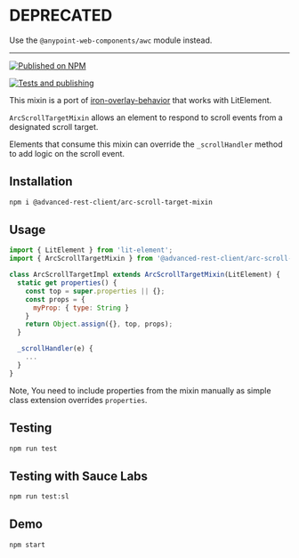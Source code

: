 # DEPRECATED

Use the `@anypoint-web-components/awc` module instead.

-----

[![Published on NPM](https://img.shields.io/npm/v/@advanced-rest-client/arc-scroll-target-mixin.svg)](https://www.npmjs.com/package/@advanced-rest-client/arc-scroll-target-mixin)

[![Tests and publishing](https://github.com/advanced-rest-client/arc-scroll-target-mixin/actions/workflows/deployment.yml/badge.svg)](https://github.com/advanced-rest-client/arc-scroll-target-mixin/actions/workflows/deployment.yml)

This mixin is a port of [iron-overlay-behavior](https://github.com/PolymerElements/iron-overlay-behavior)
that works with LitElement.

`ArcScrollTargetMixin` allows an element to respond to scroll events from a designated scroll target.

Elements that consume this mixin can override the `_scrollHandler`
method to add logic on the scroll event.

## Installation

```sh
npm i @advanced-rest-client/arc-scroll-target-mixin
```

## Usage

```javascript
import { LitElement } from 'lit-element';
import { ArcScrollTargetMixin } from '@advanced-rest-client/arc-scroll-target-mixin/arc-scroll-target-mixin.js';

class ArcScrollTargetImpl extends ArcScrollTargetMixin(LitElement) {
  static get properties() {
    const top = super.properties || {};
    const props = {
      myProp: { type: String }
    }
    return Object.assign({}, top, props);
  }

  _scrollHandler(e) {
    ...
  }
}
```

Note, You need to include properties from the mixin manually as simple class
extension overrides `properties`.

## Testing

```bash
npm run test
```

## Testing with Sauce Labs

```bash
npm run test:sl
```

## Demo

```bash
npm start
```
